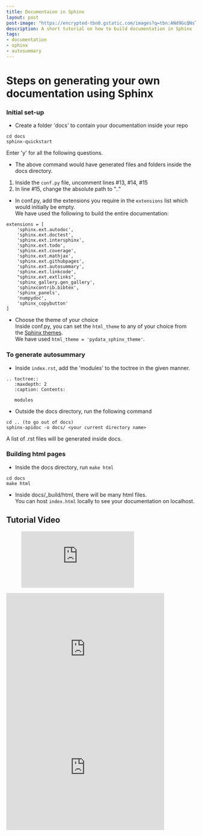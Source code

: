 ```yaml
---
title: Documentaion in Sphinx
layout: post
post-image: "https://encrypted-tbn0.gstatic.com/images?q=tbn:ANd9GcQNsTNfNOigQe2bk5Lw_UeXCuq9UdxEAL0zRg&usqp=CAU"
description: A short tutorial on how to build documentation in Sphinx
tags:
- documentation
- sphinx
- autosummary
---
```

# Steps on generating your own documentation using Sphinx
### Initial set-up
* Create a folder 'docs' to contain your documentation inside your repo
```
cd docs
sphinx-quickstart
```
Enter 'y' for all the following questions.

* The above command would have generated files and folders inside the docs directory. <br>
1. Inside the `conf.py` file, uncomment lines #13, #14, #15
2. In line #15, change the absolute path to ".."

* In conf.py, add the extensions you require in the `extensions` list which would initially be empty. <br>
We have used the following to build the entire documentation: <br>
```
extensions = [
    'sphinx.ext.autodoc',
    'sphinx.ext.doctest',
    'sphinx.ext.intersphinx',
    'sphinx.ext.todo',
    'sphinx.ext.coverage',
    'sphinx.ext.mathjax',
    'sphinx.ext.githubpages',
    'sphinx.ext.autosummary',
    'sphinx.ext.linkcode',
    "sphinx.ext.extlinks",
    'sphinx_gallery.gen_gallery',
    'sphinxcontrib.bibtex',
    'sphinx_panels',
    'numpydoc',
    'sphinx_copybutton'
]
```

* Choose the theme of your choice<br>
Inside conf.py, you can set the `html_theme` to any of your choice from the [Sphinx themes](https://sphinx-themes.org/). <br>
We have used `html_theme = 'pydata_sphinx_theme'`.

### To generate autosummary
* Inside `index.rst`, add the 'modules' to the toctree in the given manner.
```
.. toctree::
   :maxdepth: 2
   :caption: Contents:

   modules
```
* Outside the docs directory, run the following command
```
cd .. (to go out of docs)
sphinx-apidoc -o docs/ <your current directory name>
```
A list of .rst files will be generated inside docs.

### Building html pages
* Inside the docs directory, run `make html`
```
cd docs
make html
```
* Inside docs/_build/html, there will be many html files. <br>
You can host `index.html` locally to see your documentation on localhost.

## Tutorial Video
<figure class="video_container">
  <iframe src="https://drive.google.com/file/d/11kjhMHtKuwCT8kFiw5ttyjig2HDlOefd/view?usp=sharing" frameborder="0" allowfullscreen="true"> </iframe>
</figure>
<iframe width="420" height="315" src="https://drive.google.com/file/d/11kjhMHtKuwCT8kFiw5ttyjig2HDlOefd/view?usp=sharing" frameborder="0" allowfullscreen></iframe>
<iframe width="420" height="315" src="https://www.youtube.com/watch?v=EHCGAZBbB88&list=PL_z_8CaSLPWeM8BDJmIYDaoQ5zuwyxnfj" frameborder="0" allowfullscreen></iframe> 